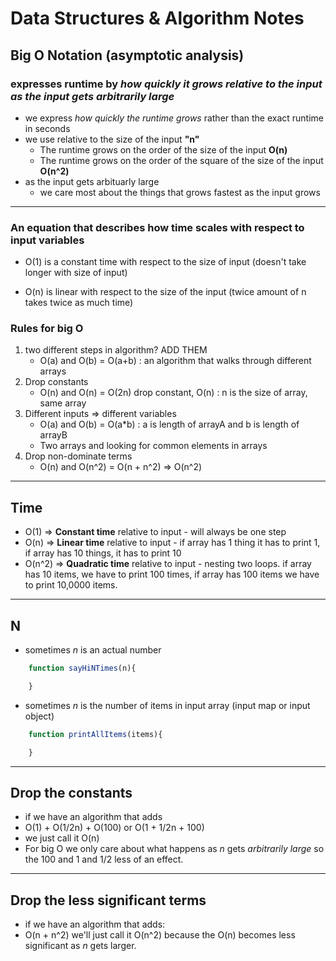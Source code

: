 # Data Structures & Algorithm Notes

## Big O Notation (asymptotic analysis)

### expresses runtime by *how quickly it grows relative to the input as the input gets arbitrarily large*

- we express *how quickly the runtime grows* rather than the exact runtime in seconds
- we use relative to the size of the input **"n"** 
    - The runtime grows on the order of the size of the input **O(n)**
    - The runtime grows on the order of the square of the size of the input **O(n^2)**
- as the input gets arbituarly large
    - we care most about the things that grows fastest as the input grows
---

### An equation that describes how time scales with respect to input variables
- O(1) is a constant time with respect to the size of input (doesn't take longer with size of input)

- O(n) is linear with respect to the size of the input (twice amount of n takes twice as much time)


### Rules for big O
1. two different steps in algorithm? ADD THEM
    - O(a) and O(b) = O(a+b) : an algorithm that walks through different arrays
2. Drop constants
    - O(n) and O(n) = O(2n) drop constant, O(n) : n is the size of array, same array
3. Different inputs => different variables
    - O(a) and O(b) = O(a*b) : a is length of arrayA and b is length of arrayB
    - Two arrays and looking for common elements in arrays
4. Drop non-dominate terms
    - O(n) and O(n^2) = O(n + n^2) => O(n^2)

---
## Time

- O(1) => **Constant time** relative to input - will always be one step
- O(n) => **Linear time** relative to input - if array has 1 thing it has to print 1, if array has 10 things, it has to print 10
- O(n^2) => **Quadratic time** relative to input - nesting two loops. if array has 10 items, we have to print 100 times, if array has 100 items we have to print 10,0000 items.

---
## N
- sometimes *n* is an actual number
``` javascript
    function sayHiNTimes(n){

    }
```
- sometimes *n* is the number of items in input array (input map or input object)
``` javascript
    function printAllItems(items){

    }
```

---

## Drop the constants
- if we have an algorithm that adds
- O(1) + O(1/2n) + O(100) or O(1 + 1/2n + 100)
- we just call it O(n)
- For big O we only care about what happens as *n* gets *arbitrarily large* so the 100 and 1 and 1/2 less of an effect.

---
## Drop the less significant terms
- if we have an algorithm that adds:
- O(n + n^2) we'll just call it O(n^2) because the O(n) becomes less significant as *n* gets larger.